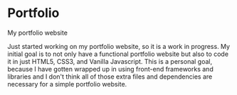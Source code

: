 # Portfolio
My portfolio website

Just started working on my portfolio website, so it is a work in progress.  My initial goal is to not only have a functional portfolio website but also to code it in just HTML5, CSS3, and Vanilla Javascript.  This is a personal goal, because I have gotten wrapped up in using front-end frameworks and libraries and I don't think all of those extra files and dependencies are necessary for a simple portfolio website.

